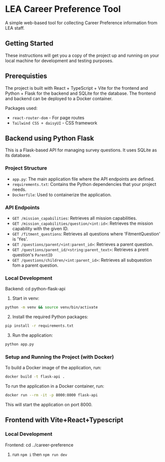 # LEA Career Preference Tool

A simple web-based tool for collecting Career Preference information from LEA staff.

## Getting Started

These instructions will get you a copy of the project up and running on your local machine for development and testing purposes.

## Prerequisties

The project is built with React + TypeScript + Vite for the frontend and Python + Flask for the backend and SQLite for the database. The frontend and backend can be deployed to a Docker container.

Packages used:

- `react-router-dom` - For page routes
- `Tailwind CSS + daisyUI` - CSS framework

## Backend using Python Flask

This is a Flask-based API for managing survey questions. It uses SQLite as its database.

### Project Structure

- `app.py`: The main application file where the API endpoints are defined.
- `requirements.txt`: Contains the Python dependencies that your project needs.
- `Dockerfile`: Used to containerize the application.

### API Endpoints

- `GET /mission_capabilities`: Retrieves all mission capabilities.
- `GET /mission_capabilities/question/<int:id>`: Retrieves the mission capability with the given ID.
- `GET /fitment_questions`: Retrieves all questions where 'FitmentQuestion' is 'Yes'.
- `GET /questions/parent/<int:parent_id>`: Retrieves a parent question.
- `GET /questions/parent_id/<string:parent_text>`: Retrieves a prent question's `ParentID`
- `GET /questions/children/<int:parent_id>`: Retrieves all subquestion fom a parent question.

### Local Development

Backend:
cd python-flask-api

1. Start in venv:

```sh
python -m venv && source venv/bin/activate
```

2. Install the required Python packages:

```sh
pip install -r requirements.txt
```

3. Run the application:

```sh
python app.py
```

### Setup and Running the Project (with Docker)

To build a Docker image of the application, run:

```sh
docker build -t flask-api .
```

To run the application in a Docker container, run:

```sh
docker run --rm -it -p 8000:8000 flask-api
```

This will start the application on port 8000.

## Frontend with Vite+React+Typescript

### Local Development

Frontend:
cd ../career-preference

1. run `npm i` then `npm run dev`
